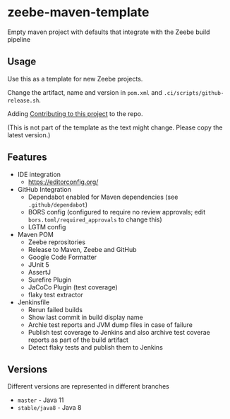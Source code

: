 # zeebe-maven-template

Empty maven project with defaults that integrate with the Zeebe build pipeline

## Usage

Use this as a template for new Zeebe projects.

Change the artifact, name and version in `pom.xml` and `.ci/scripts/github-release.sh`.

Adding [Contributing to this project](https://gist.github.com/jwulf/2c7f772570bfc8654b0a0a783a3f165e) to the repo.

(This is not part of the template as the text might change. Please copy the latest version.)

## Features

- IDE integration
  - https://editorconfig.org/
- GitHub Integration
  - Dependabot enabled for Maven dependencies (see `.github/dependabot`)
  - BORS config (configured to require no review approvals; edit `bors.toml/required_approvals` to change this)
  - LGTM config
- Maven POM
  - Zeebe reprositories
  - Release to Maven, Zeebe and GitHub
  - Google Code Formatter  
  - JUnit 5
  - AssertJ
  - Surefire Plugin
  - JaCoCo Plugin (test coverage)
  - flaky test extractor
- Jenkinsfile
  - Rerun failed builds
  - Show last commit in build display name
  - Archie test reports and JVM dump files in case of failure
  - Publish test coverage to Jenkins and also archive test coverae reports as part of the build artifact
  - Detect flaky tests and publish them to Jenkins

## Versions

Different versions are represented in different branches

- `master` - Java 11
- `stable/java8` - Java 8
